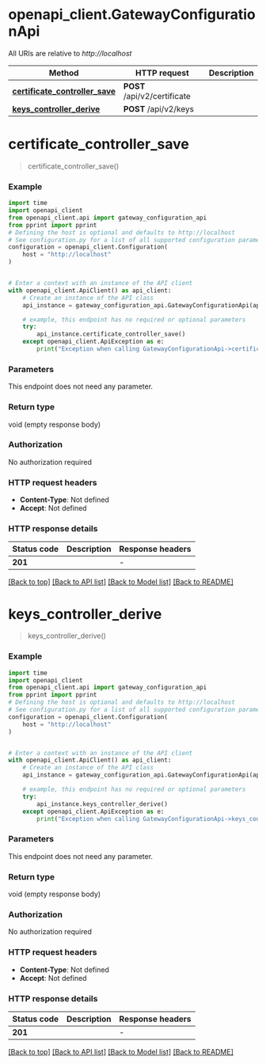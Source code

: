 # openapi_client.GatewayConfigurationApi

All URIs are relative to *http://localhost*

Method | HTTP request | Description
------------- | ------------- | -------------
[**certificate_controller_save**](GatewayConfigurationApi.md#certificate_controller_save) | **POST** /api/v2/certificate | 
[**keys_controller_derive**](GatewayConfigurationApi.md#keys_controller_derive) | **POST** /api/v2/keys | 


# **certificate_controller_save**
> certificate_controller_save()



### Example


```python
import time
import openapi_client
from openapi_client.api import gateway_configuration_api
from pprint import pprint
# Defining the host is optional and defaults to http://localhost
# See configuration.py for a list of all supported configuration parameters.
configuration = openapi_client.Configuration(
    host = "http://localhost"
)


# Enter a context with an instance of the API client
with openapi_client.ApiClient() as api_client:
    # Create an instance of the API class
    api_instance = gateway_configuration_api.GatewayConfigurationApi(api_client)

    # example, this endpoint has no required or optional parameters
    try:
        api_instance.certificate_controller_save()
    except openapi_client.ApiException as e:
        print("Exception when calling GatewayConfigurationApi->certificate_controller_save: %s\n" % e)
```


### Parameters
This endpoint does not need any parameter.

### Return type

void (empty response body)

### Authorization

No authorization required

### HTTP request headers

 - **Content-Type**: Not defined
 - **Accept**: Not defined


### HTTP response details

| Status code | Description | Response headers |
|-------------|-------------|------------------|
**201** |  |  -  |

[[Back to top]](#) [[Back to API list]](../README.md#documentation-for-api-endpoints) [[Back to Model list]](../README.md#documentation-for-models) [[Back to README]](../README.md)

# **keys_controller_derive**
> keys_controller_derive()



### Example


```python
import time
import openapi_client
from openapi_client.api import gateway_configuration_api
from pprint import pprint
# Defining the host is optional and defaults to http://localhost
# See configuration.py for a list of all supported configuration parameters.
configuration = openapi_client.Configuration(
    host = "http://localhost"
)


# Enter a context with an instance of the API client
with openapi_client.ApiClient() as api_client:
    # Create an instance of the API class
    api_instance = gateway_configuration_api.GatewayConfigurationApi(api_client)

    # example, this endpoint has no required or optional parameters
    try:
        api_instance.keys_controller_derive()
    except openapi_client.ApiException as e:
        print("Exception when calling GatewayConfigurationApi->keys_controller_derive: %s\n" % e)
```


### Parameters
This endpoint does not need any parameter.

### Return type

void (empty response body)

### Authorization

No authorization required

### HTTP request headers

 - **Content-Type**: Not defined
 - **Accept**: Not defined


### HTTP response details

| Status code | Description | Response headers |
|-------------|-------------|------------------|
**201** |  |  -  |

[[Back to top]](#) [[Back to API list]](../README.md#documentation-for-api-endpoints) [[Back to Model list]](../README.md#documentation-for-models) [[Back to README]](../README.md)

